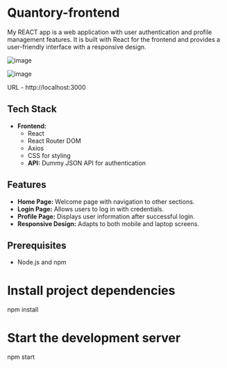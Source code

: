 # Quantory-frontend

My REACT app is a web application with user authentication and profile management features. It is built with React for the frontend and provides a user-friendly interface with a responsive design.

![image](https://github.com/user-attachments/assets/3290d362-93d5-4f71-98bd-d9fc95f2c6ee)

![image](https://github.com/user-attachments/assets/e82eb34d-ab87-4e33-8c34-e35da0155b96)

URL - http://localhost:3000
## Tech Stack

- **Frontend:**
  - React
  - React Router DOM
  - Axios
  - CSS for styling
  - **API:** Dummy JSON API for authentication

## Features

- **Home Page:** Welcome page with navigation to other sections.
- **Login Page:** Allows users to log in with credentials.
- **Profile Page:** Displays user information after successful login.
- **Responsive Design:** Adapts to both mobile and laptop screens.

## Prerequisites

- Node.js and npm 

# Install project dependencies
npm install

# Start the development server
npm start
